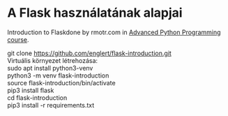 # **A Flask használatának alapjai**
Introduction to Flaskdone by rmotr.com in  [Advanced Python Programming course](https://rmotr.com/advanced-python-programming).


git clone https://github.com/englert/flask-introduction.git
<br>
Virtuális környezet létrehozása:
<br>
sudo apt install python3-venv
<br>
python3 -m venv flask-introduction
<br>
source flask-introduction/bin/activate
<br>
pip3 install flask
<br>
cd flask-introduction
<br>
pip3 install -r requirements.txt
